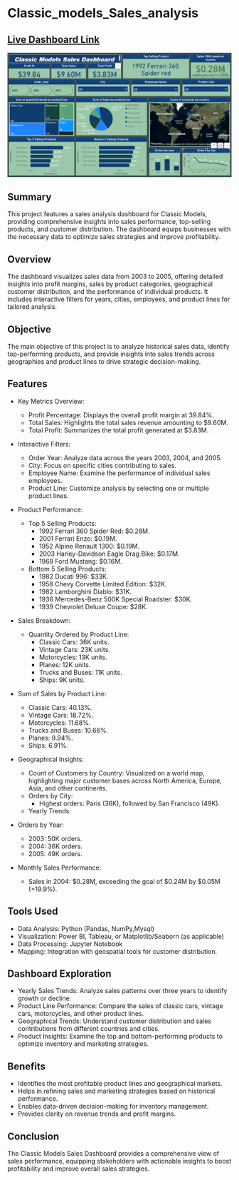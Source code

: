 # Classic_models_Sales_analysis
## [Live Dashboard Link](https://app.powerbi.com/groups/me/reports/1c4c8dd6-986c-421a-977c-3be71bb4261e/ReportSection?experience=power-bi)

![Project](https://github.com/Vishwastanwar/Classic_models_analysis/blob/main/dashboard_image.png)

## Summary
This project features a sales analysis dashboard for Classic Models, providing comprehensive insights into sales performance, top-selling products, and customer distribution. The dashboard equips businesses with the necessary data to optimize sales strategies and improve profitability.

## Overview
The dashboard visualizes sales data from 2003 to 2005, offering detailed insights into profit margins, sales by product categories, geographical customer distribution, and the performance of individual products. It includes interactive filters for years, cities, employees, and product lines for tailored analysis.

## Objective
The main objective of this project is to analyze historical sales data, identify top-performing products, and provide insights into sales trends across geographies and product lines to drive strategic decision-making.

## Features
- Key Metrics Overview:
   - Profit Percentage: Displays the overall profit margin at 39.84%.
   - Total Sales: Highlights the total sales revenue amounting to $9.60M.
   - Total Profit: Summarizes the total profit generated at $3.83M.
- Interactive Filters:
   - Order Year: Analyze data across the years 2003, 2004, and 2005.
   - City: Focus on specific cities contributing to sales.
   - Employee Name: Examine the performance of individual sales employees.
   - Product Line: Customize analysis by selecting one or multiple product lines.
- Product Performance:
   - Top 5 Selling Products:
      - 1992 Ferrari 360 Spider Red: $0.28M.
      - 2001 Ferrari Enzo: $0.19M.
      - 1952 Alpine Renault 1300: $0.19M.
      - 2003 Harley-Davidson Eagle Drag Bike: $0.17M.
      - 1968 Ford Mustang: $0.16M.
  - Bottom 5 Selling Products:
      - 1982 Ducati 996: $33K.
      - 1958 Chevy Corvette Limited Edition: $32K.
      - 1982 Lamborghini Diablo: $31K.
      - 1936 Mercedes-Benz 500K Special Roadster: $30K.
      - 1939 Chevrolet Deluxe Coupe: $28K.
- Sales Breakdown:
   - Quantity Ordered by Product Line:
      - Classic Cars: 36K units.
      - Vintage Cars: 23K units.
      - Motorcycles: 13K units.
      - Planes: 12K units.
      - Trucks and Buses: 11K units.
      - Ships: 9K units.
- Sum of Sales by Product Line:
  - Classic Cars: 40.13%.
  - Vintage Cars: 18.72%.
  - Motorcycles: 11.68%.
  - Trucks and Buses: 10.66%.
  - Planes: 9.94%.
  - Ships: 6.91%.
- Geographical Insights:
  - Count of Customers by Country: Visualized on a world map, highlighting major customer bases across North America, Europe, Asia, and other continents.
  - Orders by City:
     - Highest orders: Paris (36K), followed by San Francisco (49K).
  - Yearly Trends:

- Orders by Year:
  - 2003: 50K orders.
  - 2004: 36K orders.
  - 2005: 49K orders.
- Monthly Sales Performance:
  - Sales in 2004: $0.28M, exceeding the goal of $0.24M by $0.05M (+19.9%).

## Tools Used
 - Data Analysis: Python (Pandas, NumPy,Mysql)
 - Visualization: Power BI, Tableau, or Matplotlib/Seaborn (as applicable)
 - Data Processing: Jupyter Notebook
 - Mapping: Integration with geospatial tools for customer distribution.
## Dashboard Exploration
 - Yearly Sales Trends: Analyze sales patterns over three years to identify growth or decline.
 - Product Line Performance: Compare the sales of classic cars, vintage cars, motorcycles, and other product lines.
 - Geographical Trends: Understand customer distribution and sales contributions from different countries and cities.
 - Product Insights: Examine the top and bottom-performing products to optimize inventory and marketing strategies.

## Benefits
 - Identifies the most profitable product lines and geographical markets.
 - Helps in refining sales and marketing strategies based on historical performance.
 - Enables data-driven decision-making for inventory management.
 - Provides clarity on revenue trends and profit margins.
## Conclusion
The Classic Models Sales Dashboard provides a comprehensive view of sales performance, equipping stakeholders with actionable insights to boost profitability and improve overall sales strategies.
